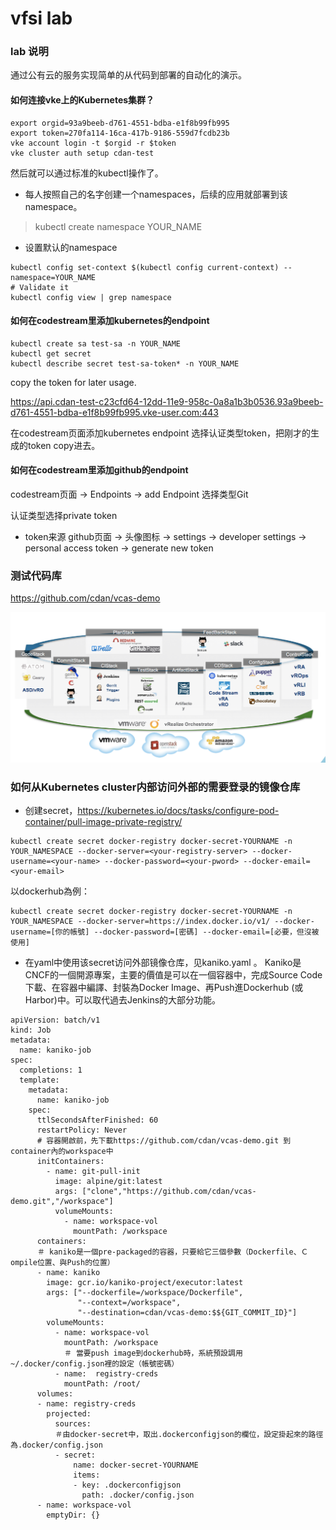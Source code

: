 # vfsi lab

### lab 说明
通过公有云的服务实现简单的从代码到部署的自动化的演示。


#### 如何连接vke上的Kubernetes集群？
```
export orgid=93a9beeb-d761-4551-bdba-e1f8b99fb995 
export token=270fa114-16ca-417b-9186-559d7fcdb23b
vke account login -t $orgid -r $token
vke cluster auth setup cdan-test
```
然后就可以通过标准的kubectl操作了。
* 每人按照自己的名字创建一个namespaces，后续的应用就部署到该namespace。
> kubectl create namespace YOUR_NAME

* 设置默认的namespace
```
kubectl config set-context $(kubectl config current-context) --namespace=YOUR_NAME
# Validate it
kubectl config view | grep namespace
```

#### 如何在codestream里添加kubernetes的endpoint
```
kubectl create sa test-sa -n YOUR_NAME
kubectl get secret
kubectl describe secret test-sa-token* -n YOUR_NAME
```
copy the token for later usage.

https://api.cdan-test-c23cfd64-12dd-11e9-958c-0a8a1b3b0536.93a9beeb-d761-4551-bdba-e1f8b99fb995.vke-user.com:443


在codestream页面添加kubernetes endpoint 选择认证类型token，把刚才的生成的token copy进去。

#### 如何在codestream里添加github的endpoint
codestream页面 -> Endpoints -> add Endpoint 选择类型Git

认证类型选择private token

* token来源
github页面 -> 头像图标 -> settings -> developer settings -> personal access token -> generate new token


### 测试代码库
https://github.com/cdan/vcas-demo

![CI-CD Workflow](https://github.com/cdan/vfsi-hol/blob/master/CICD.png)

### 如何从Kubernetes cluster内部访问外部的需要登录的镜像仓库
* 创建secret，https://kubernetes.io/docs/tasks/configure-pod-container/pull-image-private-registry/
```
kubectl create secret docker-registry docker-secret-YOURNAME -n YOUR_NAMESPACE --docker-server=<your-registry-server> --docker-username=<your-name> --docker-password=<your-pword> --docker-email=<your-email>
```
以dockerhub為例：
```
kubectl create secret docker-registry docker-secret-YOURNAME -n YOUR_NAMESPACE --docker-server=https://index.docker.io/v1/ --docker-username=[你的帳號] --docker-password=[密碼] --docker-email=[必要，但沒被使用]
```

* 在yaml中使用该secret访问外部镜像仓库，见kaniko.yaml 。
Kaniko是CNCF的一個開源專案，主要的價值是可以在一個容器中，完成Source Code下載、在容器中編譯、封裝為Docker Image、再Push進Dockerhub (或Harbor)中。可以取代過去Jenkins的大部分功能。
```
apiVersion: batch/v1
kind: Job
metadata:
  name: kaniko-job
spec:
  completions: 1
  template:
    metadata:
      name: kaniko-job
    spec:
      ttlSecondsAfterFinished: 60
      restartPolicy: Never
      # 容器開啟前，先下載https://github.com/cdan/vcas-demo.git 到container內的workspace中
      initContainers:
        - name: git-pull-init
          image: alpine/git:latest
          args: ["clone","https://github.com/cdan/vcas-demo.git","/workspace"]
          volumeMounts:
            - name: workspace-vol
              mountPath: /workspace
      containers:
      ＃ kaniko是一個pre-packaged的容器，只要給它三個參數（Dockerfile、Ｃompile位置、與Push的位置）
      - name: kaniko
        image: gcr.io/kaniko-project/executor:latest
        args: ["--dockerfile=/workspace/Dockerfile",
               "--context=/workspace",
               "--destination=cdan/vcas-demo:$${GIT_COMMIT_ID}"]
        volumeMounts:
          - name: workspace-vol
            mountPath: /workspace
            ＃ 當要push image到dockerhub時，系統預設調用~/.docker/config.json裡的設定（帳號密碼）
          - name:  registry-creds
            mountPath: /root/
      volumes:
      - name: registry-creds
        projected:
          sources:
          ＃由docker-secret中，取出.dockerconfigjson的欄位，設定掛起來的路徑為.docker/config.json
          - secret:
              name: docker-secret-YOURNAME
              items:
              - key: .dockerconfigjson
                path: .docker/config.json
      - name: workspace-vol
        emptyDir: {}
```






